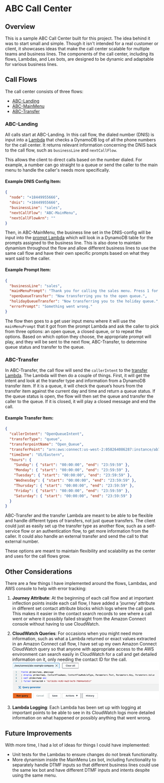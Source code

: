 # ABC Call Center

## Overview

This is a sample ABC Call Center built for this project. The idea behind it was to start small and simple. Though it isn't intended for a real customer or client, it showcases ideas that make the call center scalable for multiple teams and business lines. The components of the call center, including its flows, Lambdas, and Lex bots, are designed to be dynamic and adaptable for various business lines.

## Call Flows

The call center consists of three flows:

- [ABC-Landing](https://github.com/saucemills/abc-call-center/blob/main/contact_flows/ABC-Landing.png)
- [ABC-MainMenu](https://github.com/saucemills/abc-call-center/blob/main/contact_flows/ABC-MainMenu.png)
- [ABC-Transfer](https://github.com/saucemills/abc-call-center/blob/main/contact_flows/ABC-Transfer.png)

### ABC-Landing

All calls start at ABC-Landing. In this call flow, the dialed number (DNIS) is input into a [Lambda](https://github.com/saucemills/abc-call-center/blob/main/lambdas/dnis-config/lambda_function.py) that checks a DynamoDB log of all the phone numbers for the call center. It returns relevant information concerning the DNIS back to the call flow, such as `businessLine` and `nextCallFlow`.

This allows the client to direct calls based on the number dialed. For example, a number can go straight to a queue or send the caller to the main menu to handle the caller's needs more specifically.

#### Example DNIS Config Item:

```json
{
  "node": "+18449955666",
  "dnis": "+18449955666",
  "businessLine": "sales",
  "nextCallFlow": "ABC-MainMenu",
  "nextCallFlowArn": ""
}
```

Then, in ABC-MainMenu, the business line set in the DNIS-config will be input into the [prompt Lambda](https://github.com/saucemills/abc-call-center/blob/main/lambdas/prompt/lambda_function.py) which will look in a DynamoDB table for the prompts assigned to the business line. This is also done to maintain dynamism throughout the flow and allow different business lines to use the same call flow and have their own specific prompts based on what they want said to the caller.

#### Example Prompt Item:

```json
{
  "businessLine": "sales",
  "mainMenuPrompt": "Thank you for calling the sales menu. Press 1 for an open queue. Press 2 for a queue on holiday. Press 3 to Repeat the options.",
  "openQueueTransfer": "Now transferring you to the open queue.",
  "holidayQueueTransfer": "Now transferring you to the holiday queue.",
  "errorPrompt": "Something went wrong."
}
```

The flow then goes to a get user input menu where it will use the `mainMenuPrompt` that it got from the prompt Lambda and ask the caller to pick from three options: an open queue, a closed queue, or to repeat the options. Based on which option they choose, the appropriate prompt will play, and they will be sent to the next flow, ABC-Transfer, to determine queue status and transfer to the queue.

### ABC-Transfer

In ABC-Transfer, the call flow will send the `callerIntent` to the [transfer Lambda](https://github.com/saucemills/abc-call-center/blob/main/lambdas/transfer/lambda_function.py). The Lambda will then do a couple of things. First, it will get the intent and look at the transfer type and information from a DynamoDB transfer item. If it is a queue, it will check the queue’s hours from the transfer item against the current day and time and return a queue status. If the queue status is open, the flow will then set the queue and transfer the caller to the queue. If it is closed, it will play a closed message and end the call.

#### Example Transfer Item:

```json
{
  "callerIntent": "OpenQueueIntent",
  "transferType": "queue",
  "transferpointName": "Open_Queue",
  "transferPoint": "arn:aws:connect:us-west-2:058264086287:instance/ab726981-c854-43ad-8b06-bd7e651f7fe3/queue/19a8427d-b3ed-4217-acb0-78ff52d89bb2",
  "timeZone": "US/Eastern",
  "hours": {
    "Sunday": { "start": "00:00:00", "end": "23:59:59" },
    "Monday": { "start": "00:00:00", "end": "23:59:59" },
    "Tuesday": { "start": "00:00:00", "end": "23:59:59" },
    "Wednesday": { "start": "00:00:00", "end": "23:59:59" },
    "Thursday": { "start": "00:00:00", "end": "23:59:59" },
    "Friday": { "start": "00:00:00", "end": "23:59:59" },
    "Saturday": { "start": "00:00:00", "end": "23:59:59" }
  }
}
```

ABC-Transfer and the transfer Lambda are meant to be able to be flexible and handle different types of transfers, not just queue transfers. The client could just as easily set up the transfer type as another flow, such as a self-service flow or an authentication flow, to get more information from the caller. It could also handle an external transfer and send the call to that external number.

These options are meant to maintain flexibility and scalability as the center and uses for the call flows grow.

## Other Considerations

There are a few things I have implemented around the flows, Lambdas, and AWS console to help with error tracking:

1. **Journey Attribute**: At the beginning of each call flow and at important inflection points inside each call flow, I have added a ‘journey’ attribute in different set contact attribute blocks which logs where the call goes. This makes it easier in the contact search records to see where a call went or where it possibly failed straight from the Amazon Connect console without having to use CloudWatch.

2. **CloudWatch Queries**: For occasions when you might need more information, such as what a Lambda returned or exact values extracted in an Amazon Connect call flow, I have set up my own Amazon Connect CloudWatch query so that anyone with appropriate access to the AWS environment can search easily in CloudWatch for a call and get detailed information on it, only needing the contact ID for the call.
   ![Cloudwatch Query](https://github.com/saucemills/abc-call-center/blob/main/cloudwatch_query.png)

3. **Lambda Logging**: Each Lambda has been set up with logging at important points to be able to see in its CloudWatch logs more detailed information on what happened or possibly anything that went wrong.

## Future Improvements

With more time, I had a lot of ideas for things I could have implemented:

- Unit tests for the Lambdas to ensure changes do not break functionality.
- More dynamism inside the MainMenu Lex bot, including functionality to separately handle DTMF inputs so that different business lines could use the same lex bot and have different DTMF inputs and intents despite using the same menu.
